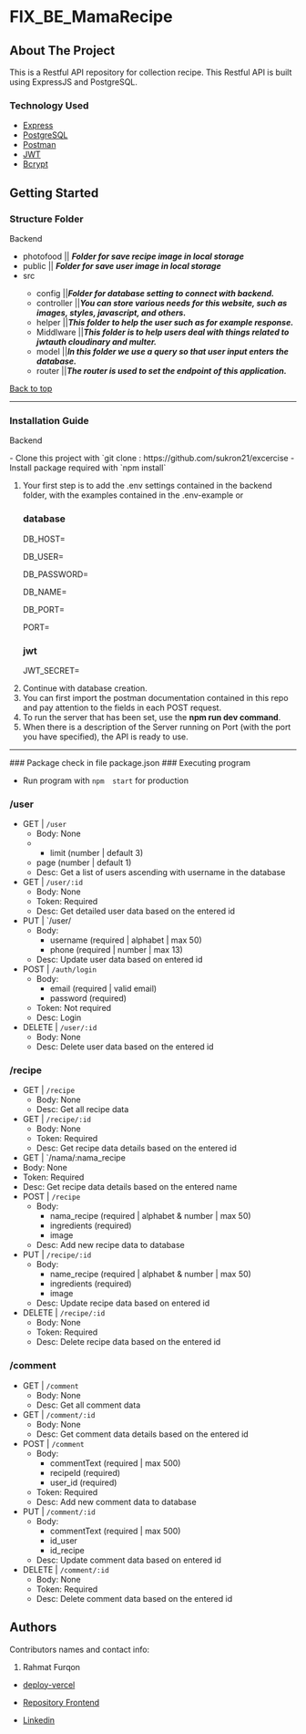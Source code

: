 # FIX_BE_MamaRecipe
 
## About The Project

This is a Restful API repository for collection recipe. This Restful API is built using ExpressJS and PostgreSQL.

### Technology Used

- [Express](https://expressjs.com/)
- [PostgreSQL](https://www.postgresql.org/)
- [Postman](https://www.postman.com/)
- [JWT](https://jwt.io/)
- [Bcrypt](https://www.npmjs.com/package/bcrypt)

## Getting Started


### Structure Folder 

<p id='structure-folder'>Backend</p>
<ul>
  <li>photofood || <span><b><i>Folder for save recipe image in local storage</i></b></span></li>
  <li>public || <span><b><i>Folder for save user image in local storage</i></b></span></li>
  <li>src</li>
  <ul>
  <li>config ||<span><b><i>Folder for database setting to connect with backend.</i></b></span></li>
    <li>controller ||<span><b><i>You can store various needs for this website, such as images, styles, javascript, and others.</i></b></span></li>
    <li>helper ||<span><b><i>This folder to help the user such as for example response.</i></b></span></li>
    <li>Middlware ||<span><b><i>This folder is to help users deal with things related to jwtauth cloudinary and multer.</i></b></span></li>
    <li>model ||<span><b><i>In this folder we use a query so that user input enters the database.</i></b></span></li>
    <li>router ||<span><b><i>The router is used to set the endpoint of this application.</i></b></span></li>
  </ul>
</ul>
<a href='#table-of-content'>Back to top</a>
<hr/>

### Installation Guide 

<p id='installation-guide'>Backend</p>
- Clone this project with `git clone : https://github.com/sukron21/excercise
- Install package required with `npm install`
<ol type="1">
  <li>Your first step is to add the .env settings contained in the backend folder, with the examples contained in the .env-example or</li>

### database
<p>DB_HOST=</p>
<p>DB_USER=</p>
<p>DB_PASSWORD=</p>
<p>DB_NAME=</p>
<p>DB_PORT=</p>
<p>PORT=</p>

### jwt
<p>JWT_SECRET=</p>

  <li>Continue with database creation.</li>
  <li>You can first import the postman documentation contained in this repo and pay attention to the fields in each POST request.
</li>
  <li>To run the server that has been set, use the <b>npm run dev command</b>.</li>
  <li>When there is a description of the Server running on Port (with the port you have specified), the API is ready to use.</li>
</ol>
<hr />
### Package
check in file package.json
### Executing program

- Run program with  `npm  start` for production

### /user

- GET | `/user`
  - Body: None
  -  - limit (number | default 3)
    - page (number | default 1)
  - Desc: Get a list of users ascending with username  in the database
- GET | `/user/:id`
  - Body: None
  - Token: Required
  - Desc: Get detailed user data based on the entered id
- PUT | `/user/
  - Body:
    - username (required | alphabet | max 50)
    - phone (required | number | max 13)
  - Desc: Update user data based on entered id
- POST | `/auth/login`
  - Body:
    - email (required | valid email)
    - password (required)
  - Token: Not required
  - Desc: Login
- DELETE | `/user/:id`
  - Body: None
  - Desc: Delete user data based on the entered id

### /recipe

- GET | `/recipe`
  - Body: None
  - Desc: Get all recipe data
- GET | `/recipe/:id`
  - Body: None
  - Token: Required
  - Desc: Get recipe data details based on the entered id
 - GET | `/nama/:nama_recipe
  - Body: None
  - Token: Required
  - Desc: Get recipe data details based on the entered name
- POST | `/recipe`
  - Body:
    - nama_recipe (required | alphabet & number | max 50)
    - ingredients (required)
    - image
  - Desc: Add new recipe data to database
- PUT | `/recipe/:id`
  - Body:
    - name_recipe (required | alphabet & number | max 50)
    - ingredients (required)
    - image
  - Desc: Update recipe data based on entered id
- DELETE | `/recipe/:id`
  - Body: None
  - Token: Required
  - Desc: Delete recipe data based on the entered id

### /comment

- GET | `/comment`
  - Body: None
  - Desc: Get all comment data
- GET | `/comment/:id`
  - Body: None
  - Desc: Get comment data details based on the entered id
- POST | `/comment`
  - Body:
    - commentText (required | max 500)
    - recipeId (required)
    - user_id (required)
  - Token: Required
  - Desc: Add new comment data to database
- PUT | `/comment/:id`
  - Body:
    - commentText (required | max 500)
    - id_user
    - id_recipe
  - Desc: Update comment data based on entered id
- DELETE | `/comment/:id`
  - Body: None
  - Token: Required
  - Desc: Delete comment data based on the entered id


## Authors

Contributors names and contact info:

1. Rahmat Furqon

- [deploy-vercel](https://fe-redux-mama-recipe.vercel.app/)

- [Repository Frontend](https://github.com/sukron21/FE_FIX_mamaRecipe)

- [Linkedin](www.linkedin.com/in/furqon-rahmat)

